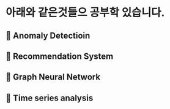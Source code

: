 # 아래와 같은것들으 공부학 있습니다.

## 📖 Anomaly Detectioin
## 📖 Recommendation System
## 📖 Graph Neural Network
## 📖 Time series analysis
